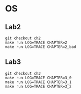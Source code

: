 # OS

## Lab2

```shell
git checkout ch2
make run LOG=TRACE CHAPTER=2
make run LOG=TRACE CHAPTER=2_bad
```

## Lab3

```shell
git checkout ch3
make run LOG=TRACE CHAPTER=3_0
make run LOG=TRACE CHAPTER=3_1
make run LOG=TRACE CHAPTER=3_2
```
